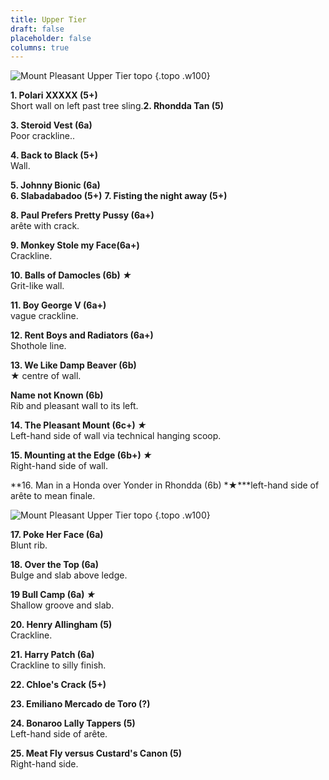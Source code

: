 ```yaml
---
title: Upper Tier
draft: false
placeholder: false
columns: true
---
```



![Mount Pleasant Upper Tier topo](/img/south-wales/south-east-sandstone/Mount-Pleasant-Upper-Tier-Left-copy.jpg)
{.topo .w100}

**1. Polari XXXXX (5+)**  
Short wall on left past tree sling.**2. Rhondda Tan (5)**

**3. Steroid Vest (6a)**  
Poor crackline..

**4. Back to Black (5+)**  
Wall.

**5. Johnny Bionic (6a)**  
**6. Slabadabadoo (5+)**
**7. Fisting the night away (5+)**

**8. Paul Prefers Pretty Pussy (6a+)**  
arête with crack. 

**9. Monkey Stole my Face(6a+)**  
Crackline.

**10. Balls of Damocles (6b) *★***  
Grit-like wall. 

**11. Boy George V (6a+)**  
vague crackline.

**12. Rent Boys and Radiators (6a+)**  
Shothole line.

**13. We Like Damp Beaver (6b)**  
★ centre of wall.

**Name not Known (6b)**  
Rib and pleasant wall to its left.

**14. The Pleasant Mount (6c+) *★***  
Left-hand side of wall via technical hanging scoop.

**15. Mounting at the Edge (6b+) *★***  
Right-hand side of wall.

**16. Man in a Honda over Yonder in Rhondda (6b) *★***left-hand side of arête to mean finale.

![Mount Pleasant Upper Tier topo](/img/south-wales/south-east-sandstone/Mount-Pleasant-Upper-Tier-Right-copy.jpg)
{.topo .w100}

**17. Poke Her Face (6a)**  
Blunt rib.

**18. Over the Top (6a)**  
Bulge and slab above ledge.

**19 Bull Camp (6a) *★***  
Shallow groove and slab. 

**20. Henry Allingham (5)**  
Crackline.

**21. Harry Patch (6a)**  
Crackline to silly finish. 

**22. Chloe's Crack (5+)**

**23. Emiliano Mercado de Toro (?)** 

**24. Bonaroo Lally Tappers (5)**  
Left-hand side of arête.

**25. Meat Fly versus Custard's Canon (5)**  
Right-hand side.
